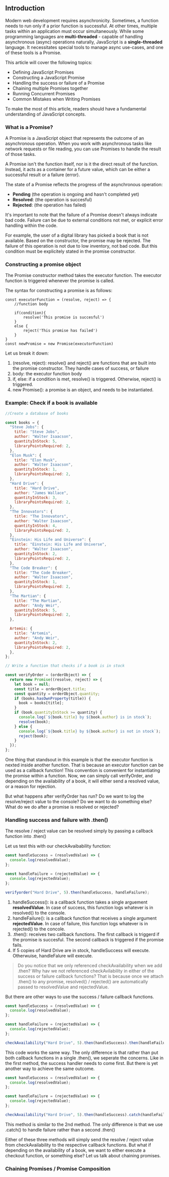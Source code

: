 ## Introduction

Modern web development requires asynchronicity. Sometimes, a function needs to run only if a prior function is successful. At other times, multiple tasks within an application must occur simultaneously.
While some programming languages are **multi-threaded** - capable of handling asynchronous (async) operations naturally, JavaScript is a **single-threaded** language. It necessitates special tools to manage async use-cases, and one of these tools is a Promise.

This article will cover the following topics:

- Defining JavaScript Promises
- Constructing a JavaScript Promise
- Handling the success or failure of a Promise
- Chaining multiple Promises together
- Running Concurrent Promises
- Common Mistakes when Writing Promises

To make the most of this article, readers should have a fundamental understanding of JavaScript concepts.

### What is a Promise?

A Promise is a JavaScript object that represents the outcome of an asynchronous operation. When you work with asynchronous tasks like network requests or file reading, you can use Promises to handle the result of those tasks.

A Promise isn't the function itself, nor is it the direct result of the function. Instead, it acts as a container for a future value, which can be either a successful result or a failure (error).

The state of a Promise reflects the progress of the asynchronous operation:

- **Pending** (the operation is ongoing and hasn't completed yet)
- **Resolved**: (the operation is succesful)
- **Rejected**: (the operation has failed)

It's important to note that the failure of a Promise doesn't always indicate bad code. Failure can be due to external conditions not met, or explicit error handling within the code.

For example, the user of a digital library has picked a book that is not available. Based on the constructor, the promise may be rejected. The failure of this operation is not due to low inventory, not bad code. But this condition must be explicitely stated in the promise constructor.

### Constructing a promise object

The Promise constructor method takes the executor function. The executor function is triggered whenever the promise is called.

The syntax for constructing a promise is as follows:

```pseudo
const executorFunction = (resolve, reject) => {
    //function body

    if(condition){
        resolve('This promise is succesful')
    }
    else {
        reject('This promise has failed')
    }
}
const newPromise = new Promise(executorFunction)
```

Let us break it down:

1. (resolve, reject): resolve() and reject() are functions that are built into the promise constructor. They handle cases of success, or failure
2. body: the executor function body
3. if, else: if a condition is met, resolve() is triggered. Otherwise, reject() is triggered.
4. new Promise(): a promise is an object, and needs to be instantiated.

### Example: Check if a book is available

```js
//Create a database of books

const books = {
  "Steve Jobs": {
    title: "Steve Jobs",
    author: "Walter Isaacson",
    quantityInStock: 5,
    libraryPointsRequired: 2,
  },
  "Elon Musk": {
    title: "Elon Musk",
    author: "Walter Isaacson",
    quantityInStock: 1,
    libraryPointsRequired: 2,
  },
  "Hard Drive": {
    title: "Hard Drive",
    author: "James Wallace",
    quantityInStock: 3,
    libraryPointsRequired: 2,
  },
  "The Innovators": {
    title: "The Innovators",
    author: "Walter Isaacson",
    quantityInStock: 4,
    libraryPointsRequired: 2,
  },
  "Einstein: His Life and Universe": {
    title: "Einstein: His Life and Universe",
    author: "Walter Isaacson",
    quantityInStock: 2,
    libraryPointsRequired: 2,
  },
  "The Code Breaker": {
    title: "The Code Breaker",
    author: "Walter Isaacson",
    quantityInStock: 1,
    libraryPointsRequired: 2,
  },
  "The Martian": {
    title: "The Martian",
    author: "Andy Weir",
    quantityInStock: 5,
    libraryPointsRequired: 2,
  },

  Artemis: {
    title: "Artemis",
    author: "Andy Weir",
    quantityInStock: 2,
    libraryPointsRequired: 2,
  },
};

// Write a function that checks if a book is in stock

const verifyOrder = (orderObject) => {
  return new Promise((resolve, reject) => {
    let book = null;
    const title = orderObject.title;
    const quantity = orderObject.quantity;
    if (books.hasOwnProperty(title)) {
      book = books[title];
    }
    if (book.quantityInStock >= quantity) {
      console.log(`${book.title} by ${book.author} is in stock`);
      resolve(book);
    } else {
      console.log(`${book.title} by ${book.author} is not in stock`);
      reject(book);
    }
  });
};
```

One thing that standsout in this example is that the executor function is nexted inside another function. That is because an executor function can be used as a callback function! This convention is convenient for instantiating the promise within a function. Now, we can simply call verifyOrder, and depending on the availability of a book, it will either send a resolved value, or a reason for rejection.

But what happens after verifyOrder has run? Do we want to log the resolve/reject value to the console? Do we want to do something else? What do we do after a promise is resolved or rejected?

### Handling success and failure with .then()

The resolve / reject value can be resolved simply by passing a callback function into .then()

Let us test this with our checkAvaibability function:

```js
const handleSuccess = (resolvedValue) => {
  console.log(resolvedValue);
};

const handleFailure = (rejectedValue) => {
  console.log(rejectedValue);
};

verifyorder("Hard Drive", 5).then(handleSuccess, handleFailure);
```

1. handleSuccess(): is a callback function takes a single arguement **resolvedValue**. In case of success, this function logs whatever is in resolved() to the console.
2. handleFailure(): is a callback function that receives a single argument **rejectedValue**. In case of failure, this function logs whatever is in rejected() to the concole.
3. .then(): receives two callback functions. The first callback is triggerd if the promise is succesful. The second callback is triggered if the promise fails.
4. If 5 copies of Hard Drive are in stock, handleSuccess will execute. Otherwuise, handleFalure will execute.

> Do you notice that we only referenced checkAvailability when we add .then? Why hav we not referenced checkAvilability in either of the success or failure callback functions? That is because once we attach .then() to any promise, resolved() / rejected() are automatically passed to resolvedValue and rejectedValue.

But there are other ways to use the success / failure callback functions.

```js
const handleSuccess = (resolvedValue) => {
  console.log(resolvedValue);
};

const handleFailure = (rejectedValue) => {
  console.log(rejectedValue);
};

checkAvailability("Hard Drive", 5).then(handleSuccess).then(handleFailure);
```

This code works the same way. The only difference is that rather than put both callback functions in a single .then(), we seperate the concerns. Like in the first method, the success handler needs to come first. But there is yet another way to achieve the same outcome.

```js
const handleSuccess = (resolvedValue) => {
  console.log(resolvedValue);
};

const handleFailure = (rejectedValue) => {
  console.log(rejectedValue);
};

checkAvailability("Hard Drive", 5).then(handleSuccess).catch(handleFailure);
```

This method is similar to the 2nd method. The only difference is that we use .catch() to handle failure rather than a second .then()

Either of these three methods will simply send the resolve / reject value from checkAvailability to the respective callback functions. But what if depending on the availability of a book, we want to either execute a checkout function, or something else? Let us talk about chaining promises.

### Chaining Promises / Promise Composition
